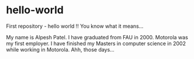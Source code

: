# hello-world
First repository - hello world !! You know what it means...

My name is Alpesh Patel. I have graduated from FAU in 2000. Motorola was my first employer. I have finished my Masters in computer science in 2002 while working in Motorola. Ahh, those days...

